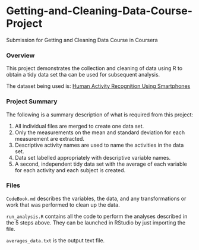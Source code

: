 # Getting-and-Cleaning-Data-Course-Project
Submission for Getting and Cleaning Data Course in Coursera

### Overview
This project demonstrates the collection and cleaning of data using R to obtain a tidy data set tha can be used for subsequent analysis.

The dataset being used is: [Human Activity Recognition Using Smartphones](https://d396qusza40orc.cloudfront.net/getdata%2Fprojectfiles%2FUCI%20HAR%20Dataset.zip)

### Project Summary
The following is a summary description of what is required from this project:

1. All individual files are merged to create one data set.
2. Only the measurements on the mean and standard deviation for each measurement are extracted. 
3. Descriptive activity names are used to name the activities in the data set.
4. Data set labelled appropriately with descriptive variable names.
5. A second, independent tidy data set with the average of each variable for each activity and each subject is created. 

### Files

`CodeBook.md` describes the variables, the data, and any transformations or work that was performed to clean up the data.

`run_analysis.R` contains all the code to perform the analyses described in the 5 steps above. They can be launched in RStudio by just importing the file.

`averages_data.txt` is the output text file.
